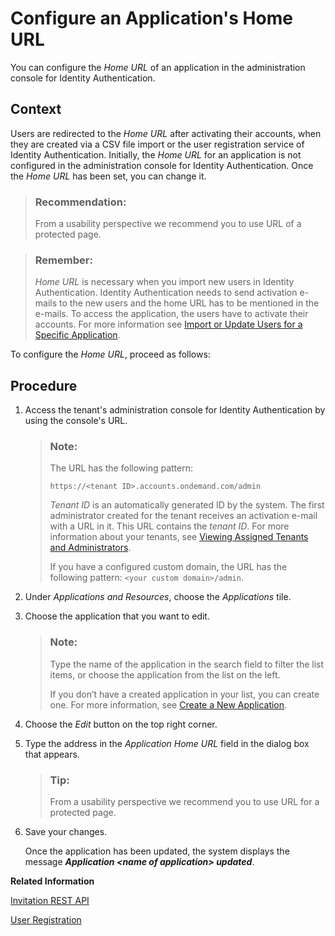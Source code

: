 <!-- loiobe6d6f210d30404d827f8c9e78ec4489 -->

# Configure an Application's Home URL

You can configure the *Home URL* of an application in the administration console for Identity Authentication.



## Context

Users are redirected to the *Home URL* after activating their accounts, when they are created via a CSV file import or the user registration service of Identity Authentication. Initially, the *Home URL* for an application is not configured in the administration console for Identity Authentication. Once the *Home URL* has been set, you can change it.

> ### Recommendation:  
> From a usability perspective we recommend you to use URL of a protected page.

> ### Remember:  
> *Home URL* is necessary when you import new users in Identity Authentication. Identity Authentication needs to send activation e-mails to the new users and the home URL has to be mentioned in the e-mails. To access the application, the users have to activate their accounts. For more information see [Import or Update Users for a Specific Application](import-or-update-users-for-a-specific-application-33838e0.md).

To configure the *Home URL*, proceed as follows:



## Procedure

1.  Access the tenant's administration console for Identity Authentication by using the console's URL.

    > ### Note:  
    > The URL has the following pattern:
    > 
    > `https://<tenant ID>.accounts.ondemand.com/admin`
    > 
    > *Tenant ID* is an automatically generated ID by the system. The first administrator created for the tenant receives an activation e-mail with a URL in it. This URL contains the *tenant ID*. For more information about your tenants, see [Viewing Assigned Tenants and Administrators](../viewing-assigned-tenants-and-administrators-f56e6f2.md).
    > 
    > If you have a configured custom domain, the URL has the following pattern: `<your custom domain>/admin`.

2.  Under *Applications and Resources*, choose the *Applications* tile.

3.  Choose the application that you want to edit.

    > ### Note:  
    > Type the name of the application in the search field to filter the list items, or choose the application from the list on the left.
    > 
    > If you don’t have a created application in your list, you can create one. For more information, see [Create a New Application](create-a-new-application-0d4b255.md).

4.  Choose the *Edit* button on the top right corner.

5.  Type the address in the *Application Home URL* field in the dialog box that appears.

    > ### Tip:  
    > From a usability perspective we recommend you to use URL for a protected page.

6.  Save your changes.

    Once the application has been updated, the system displays the message ***Application <name of application\> updated***.


**Related Information**  


[Invitation REST API](../Development/invitation-rest-api-e55429f.md "The invitation service allows you to implement a request for user invitations.")

[User Registration](../Development/user-registration-0aa433c.md "The user registration is used for registration of new users or for on-behalf registration of partners.")

